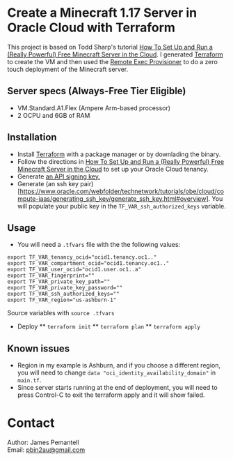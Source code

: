 # Create a Minecraft 1.17 Server in Oracle Cloud with Terraform

This project is based on Todd Sharp's tutorial [How To Set Up and Run a (Really Powerful) Free Minecraft Server in the Cloud](https://blogs.oracle.com/developers/how-to-set-up-and-run-a-really-powerful-free-minecraft-server-in-the-cloud/comment-submitted?cid=25c4a526-1684-47e2-baf4-db7e9a9f1b40). I generated [Terraform](https://recursive.codes/blog/post/1794) to create the VM and then used the [Remote Exec Provisioner](https://www.terraform.io/docs/language/resources/provisioners/remote-exec.html) to do a zero touch deployment of the Minecraft server.

## Server specs (Always-Free Tier Eligible)
- VM.Standard.A1.Flex (Ampere Arm-based processor)
- 2 OCPU and 6GB of RAM

## Installation
* Install [Terraform](https://terraform.io/) with a package manager or by downlading the binary. 
*  Follow the directions in [How To Set Up and Run a (Really Powerful) Free Minecraft Server in the Cloud](https://blogs.oracle.com/developers/) to set up your Oracle Cloud tenancy.
*  Generate [an API signing key.](https://docs.oracle.com/en-us/iaas/Content/API/Concepts/apisigningkey.htm#two)
* Generate (an ssh key pair)[https://www.oracle.com/webfolder/technetwork/tutorials/obe/cloud/compute-iaas/generating_ssh_key/generate_ssh_key.html#overview]. You will populate your public key in the `TF_VAR_ssh_authorized_keys` variable.

## Usage
* You will need a `.tfvars` file with the the following values:
```
export TF_VAR_tenancy_ocid="ocid1.tenancy.oc1.."
export TF_VAR_compartment_ocid="ocid1.tenancy.oc1.."
export TF_VAR_user_ocid="ocid1.user.oc1..a"
export TF_VAR_fingerprint=""
export TF_VAR_private_key_path=""
export TF_VAR_private_key_password=""
export TF_VAR_ssh_authorized_keys=""
export TF_VAR_region="us-ashburn-1"
```
Source variables with `source .tfvars`
* Deploy
** `terraform init`
** `terraform plan`
** `terraform apply`

## Known issues
* Region in my example is Ashburn, and if you choose a different region, you will need to change `data "oci_identity_availability_domain"` in `main.tf`.
* Since server starts running at the end of deployment, you will need to press Control-C to exit the terraform apply and it will show failed.

# Contact
Author: James Pemantell<br>
Email: pbin2au@gmail.com<br>

